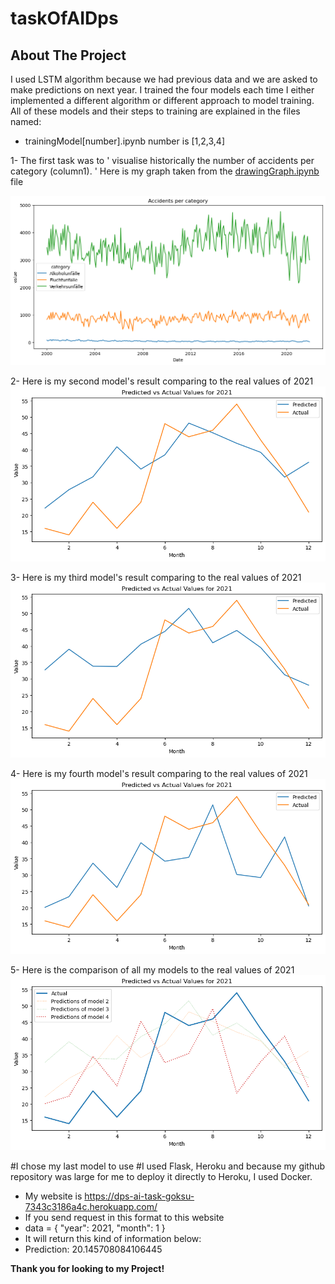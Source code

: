 # taskOfAIDps

## About The Project
I used LSTM algorithm because we had previous data and we are asked to make predictions on next year.
I trained the four models each time I either implemented a different algorithm 
or different approach to model training. 
All of these models and their steps to training are explained in the files named:
* trainingModel[number].ipynb number is [1,2,3,4]

1- The first task was to ' visualise historically the number of accidents per category (column1). '
Here is my graph taken from the [drawingGraph.ipynb](drawingGraph.ipynb) file 

![Graph of the Database](images/firstGraphTask1.png)


2- Here is my second model's result comparing to the real values of 2021
![mySecondModel](images/mySecondModel.png)


3- Here is my third model's result comparing to the real values of 2021
![myThirdModel](images/myThirdModel.png)


4- Here is my fourth model's result comparing to the real values of 2021
![myFourthModel](images/myFourthModel.png)


5- Here is the comparison of all my models to the real values of 2021
![comparingOfMyModels](images/comparingOfMyModels.png)


#I chose my last model to use
#I used Flask, Heroku and because my github repository was large for me to deploy it directly to Heroku, I used Docker.

* My website is https://dps-ai-task-goksu-7343c3186a4c.herokuapp.com/
* If you send request in this format to this website 
* data = {
    "year": 2021,
    "month": 1
}
* It will return this kind of information below:
* Prediction: 20.145708084106445 

<b> Thank you for looking to my Project! </b>




